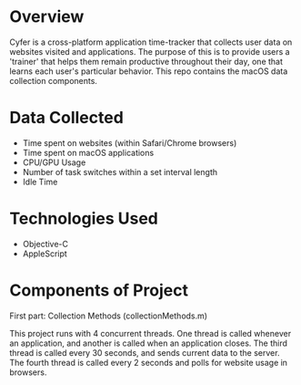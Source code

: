# Overview

Cyfer is a cross-platform application time-tracker that collects user data on websites visited and applications. The purpose of this is to provide users a 'trainer' that helps them remain productive throughout their day, one that learns each user's particular behavior. This repo contains the macOS data collection components.

# Data Collected
  - Time spent on websites (within Safari/Chrome browsers)
  - Time spent on macOS applications
  - CPU/GPU Usage
  - Number of task switches within a set interval length
  - Idle Time

# Technologies Used
  - Objective-C
  - AppleScript

# Components of Project

First part: Collection Methods (collectionMethods.m)

This project runs with 4 concurrent threads. One thread is called whenever an application, and another is called when an application closes. The third thread is called every 30 seconds, and sends current data to the server. The fourth thread is called every 2 seconds and polls for website usage in browsers.

